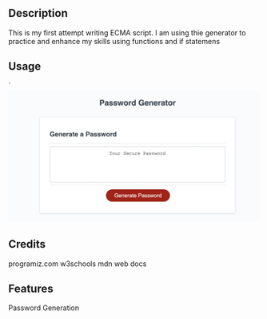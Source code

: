 # <Your-Project-Title>

## Description

This is my first attempt writing ECMA script.  I am using thie generator to practice and enhance my skills using functions and if statemens



## Usage



`
    ![alt text](./assets/pwg.png)
    

## Credits
programiz.com
w3schools
mdn web docs

## Features

Password Generation